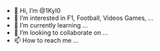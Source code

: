 - 👋 Hi, I’m @1Kyl0
- 👀 I’m interested in F1, Football, Videos Games, ...
- 🌱 I’m currently learning ...
- 💞️ I’m looking to collaborate on ...
- 📫 How to reach me ...

<!---
1Kyl0/1Kyl0 is a ✨ special ✨ repository because its `README.md` (this file) appears on your GitHub profile.
You can click the Preview link to take a look at your changes.
--->
